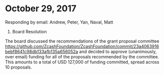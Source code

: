 October 29, 2017
=================================

Responding by email: Andrew, Peter, Yan, Naval, Matt

1. Board Resolution

The board discussed the recommendations of the grant proposal committee https://github.com/ZcashFoundation/ZcashFoundation/commit/23a4063916bebf8641c98db133afb135a656052a 
and decided to approve (unanimously, over email) funding for all of the proposals recommended by the committee.
This amounts to a total of USD 127,000 of funding committed, spread across 10 proposals.
